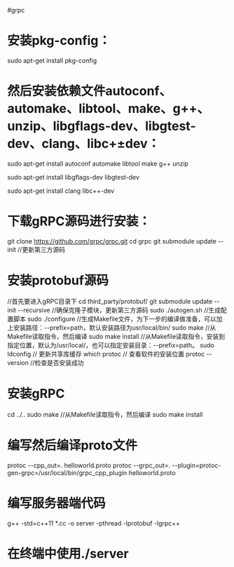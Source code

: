 #grpc
# 安装pkg-config：
sudo apt-get install pkg-config

# 然后安装依赖文件autoconf、automake、libtool、make、g++、unzip、libgflags-dev、libgtest-dev、clang、libc+±dev：
 sudo apt-get install autoconf automake libtool make g++ unzip

 sudo apt-get install libgflags-dev libgtest-dev

 sudo apt-get install clang libc++-dev

# 下载gRPC源码进行安装：
git clone https://github.com/grpc/grpc.git
cd grpc
git submodule update --init  //更新第三方源码

# 安装protobuf源码
//首先要进入gRPC目录下
cd third_party/protobuf/
git submodule update --init --recursive   //确保克隆子模块，更新第三方源码
sudo ./autogen.sh      //生成配置脚本
sudo ./configure         //生成Makefile文件，为下一步的编译做准备，可以加上安装路径：--prefix=path，默认安装路径为usr/local/bin/
sudo make                 //从Makefile读取指令，然后编译
sudo make install //从Makefile读取指令，安装到指定位置，默认为/usr/local/，也可以指定安装目录：--prefix=path。
sudo ldconfig       // 更新共享库缓存
which protoc       // 查看软件的安装位置
protoc --version   //检查是否安装成功

# 安装gRPC
cd ../..
sudo make                          //从Makefile读取指令，然后编译
sudo make install 

# 编写然后编译proto文件
protoc --cpp_out=. helloworld.proto
protoc --grpc_out=. --plugin=protoc-gen-grpc=/usr/local/bin/grpc_cpp_plugin helloworld.proto

# 编写服务器端代码
g++ -std=c++11 *.cc -o server -pthread -lprotobuf -lgrpc++

# 在终端中使用./server


